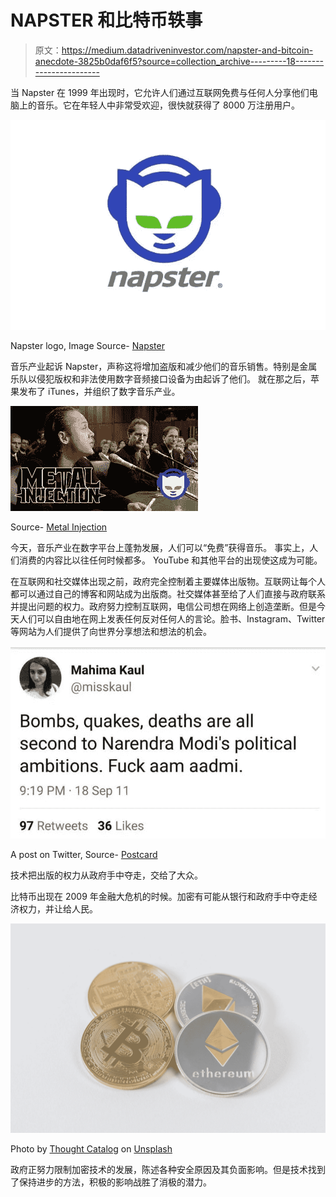 # NAPSTER 和比特币轶事

> 原文：<https://medium.datadriveninvestor.com/napster-and-bitcoin-anecdote-3825b0daf6f5?source=collection_archive---------18----------------------->

当 Napster 在 1999 年出现时，它允许人们通过互联网免费与任何人分享他们电脑上的音乐。它在年轻人中非常受欢迎，很快就获得了 8000 万注册用户。

![](img/f9585c771173859e05c0918e06d20bce.png)

Napster logo, Image Source- [Napster](http://www.napster.com/NapsterUsageGuide.pdf)

音乐产业起诉 Napster，声称这将增加盗版和减少他们的音乐销售。特别是金属乐队以侵犯版权和非法使用数字音频接口设备为由起诉了他们。
就在那之后，苹果发布了 iTunes，并组织了数字音乐产业。

![](img/0c0125b502a002a0251ef71835666815.png)

Source- [Metal Injection](https://www.youtube.com/watch?v=sIFeNVKcHcU)

今天，音乐产业在数字平台上蓬勃发展，人们可以“免费”获得音乐。
事实上，人们消费的内容比以往任何时候都多。
YouTube 和其他平台的出现使这成为可能。

在互联网和社交媒体出现之前，政府完全控制着主要媒体出版物。互联网让每个人都可以通过自己的博客和网站成为出版商。社交媒体甚至给了人们直接与政府联系并提出问题的权力。政府努力控制互联网，电信公司想在网络上创造垄断。但是今天人们可以自由地在网上发表任何反对任何人的言论。脸书、Instagram、Twitter 等网站为人们提供了向世界分享想法和想法的机会。

![](img/fc827f38b90e34f3b93b7556b4bbb0ac.png)

A post on Twitter, Source- [Postcard](https://postcard.news/twitter-india-policy-head-deletes-her-tweet-after-people-question-her-choice-of-abusive-words/)

技术把出版的权力从政府手中夺走，交给了大众。

比特币出现在 2009 年金融大危机的时候。加密有可能从银行和政府手中夺走经济权力，并让给人民。

![](img/676b97facfcfc487dfafbca0133f8bd9.png)

Photo by [Thought Catalog](https://unsplash.com/@thoughtcatalog?utm_source=medium&utm_medium=referral) on [Unsplash](https://unsplash.com?utm_source=medium&utm_medium=referral)

政府正努力限制加密技术的发展，陈述各种安全原因及其负面影响。但是技术找到了保持进步的方法，积极的影响战胜了消极的潜力。
